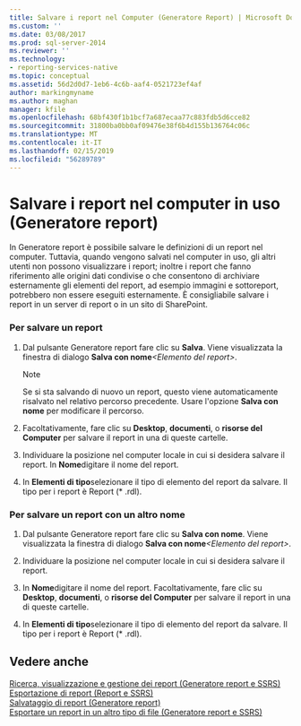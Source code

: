 ```yaml
---
title: Salvare i report nel Computer (Generatore Report) | Microsoft Docs
ms.custom: ''
ms.date: 03/08/2017
ms.prod: sql-server-2014
ms.reviewer: ''
ms.technology:
- reporting-services-native
ms.topic: conceptual
ms.assetid: 56d2d0d7-1eb6-4c6b-aaf4-0521723ef4af
author: markingmyname
ms.author: maghan
manager: kfile
ms.openlocfilehash: 68bf430f1b1bcf7a687ecaa77c883fdb5d6cce82
ms.sourcegitcommit: 31800ba0bb0af09476e38f6b4d155b136764c06c
ms.translationtype: MT
ms.contentlocale: it-IT
ms.lasthandoff: 02/15/2019
ms.locfileid: "56289789"
---
```

# <a name="save-reports-to-your-computer-report-builder"></a>Salvare i report nel computer in uso (Generatore report)
  In Generatore report è possibile salvare le definizioni di un report nel computer. Tuttavia, quando vengono salvati nel computer in uso, gli altri utenti non possono visualizzare i report; inoltre i report che fanno riferimento alle origini dati condivise o che consentono di archiviare esternamente gli elementi del report, ad esempio immagini e sottoreport, potrebbero non essere eseguiti esternamente. È consigliabile salvare i report in un server di report o in un sito di SharePoint.  
  
### <a name="to-save-a-report"></a>Per salvare un report  
  
1.  Dal pulsante Generatore report fare clic su **Salva**. Viene visualizzata la finestra di dialogo **Salva con nome**_\<Elemento del report>_.  
  
    > [!NOTE]  
    >  Se si sta salvando di nuovo un report, questo viene automaticamente risalvato nel relativo percorso precedente. Usare l'opzione **Salva con nome** per modificare il percorso.  
  
2.  Facoltativamente, fare clic su **Desktop**, **documenti**, o **risorse del Computer** per salvare il report in una di queste cartelle.  
  
3.  Individuare la posizione nel computer locale in cui si desidera salvare il report. In **Nome**digitare il nome del report.  
  
4.  In **Elementi di tipo**selezionare il tipo di elemento del report da salvare. Il tipo per i report è Report (* .rdl).  
  
### <a name="to-save-a-report-as-a-different-name"></a>Per salvare un report con un altro nome  
  
1.  Dal pulsante Generatore report fare clic su **Salva con nome**. Viene visualizzata la finestra di dialogo **Salva con nome**_\<Elemento del report>_.  
  
2.  Individuare la posizione nel computer locale in cui si desidera salvare il report.  
  
3.  In **Nome**digitare il nome del report. Facoltativamente, fare clic su **Desktop**, **documenti**, o **risorse del Computer** per salvare il report in una di queste cartelle.  
  
4.  In **Elementi di tipo**selezionare il tipo di elemento del report da salvare. Il tipo per i report è Report (* .rdl).  
  
## <a name="see-also"></a>Vedere anche  
 [Ricerca, visualizzazione e gestione dei report &#40;Generatore report e SSRS&#41;](report-builder/finding-viewing-and-managing-reports-report-builder-and-ssrs.md)   
 [Esportazione di report &#40;Report e SSRS&#41;](report-builder/export-reports-report-builder-and-ssrs.md)   
 [Salvataggio di report &#40;Generatore report&#41;](report-builder/saving-reports-report-builder.md)   
 [Esportare un report in un altro tipo di file &#40;Generatore report e SSRS&#41;](../../2014/reporting-services/export-a-report-as-another-file-type-report-builder-and-ssrs.md)  
  
  
